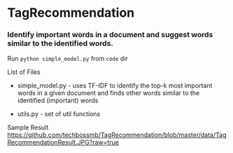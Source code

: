 # TagRecommendation
### Identify important words in a document and suggest words similar to the identified words. 

Run 
<code>python simple_model.py</code> from <code>code</code> dir

List of Files
+ simple_model.py - uses TF-IDF to identify the top-k most important words in a given document and finds other words similar to the identified (important) words

+ utils.py - set of util functions

Sample Result
https://github.com/techbossmb/TagRecommendation/blob/master/data/TagRecommendationResult.JPG?raw=true
